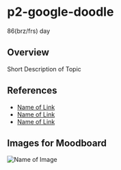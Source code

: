 # p2-google-doodle
86(brz/frs) day

## Overview

Short Description of Topic

## References

* [Name of Link](http://)
* [Name of Link](http://)
* [Name of Link](http://)

## Images for Moodboard

![Name of Image](hhtp://unsplash.it/400)
